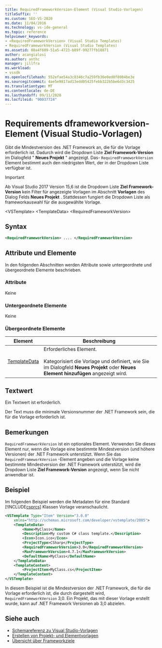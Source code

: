 ```yaml
---
title: RequiredFrameworkVersion-Element (Visual Studio-Vorlagen)
titleSuffix: ''
ms.custom: SEO-VS-2020
ms.date: 11/04/2016
ms.technology: vs-ide-general
ms.topic: reference
helpviewer_keywords:
- <RequiredFrameworkVersion> (Visual Studio Templates)
- RequiredFrameworkVersion (Visual Studio Templates)
ms.assetid: 08a4f609-51a5-4723-b89f-99277fb18871
author: acangialosi
ms.author: anthc
manager: jillfra
ms.workload:
- vssdk
ms.openlocfilehash: 552efae54a3c8346c7a259fb36e0ed0f8084be3e
ms.sourcegitcommit: 4ae5e9817ad13edd05425febb322b5be6d3c3425
ms.translationtype: MT
ms.contentlocale: de-DE
ms.lasthandoff: 09/11/2020
ms.locfileid: "90037724"
---
```

# <a name="requiredframeworkversion-element-visual-studio-templates"></a>Requirements dframeworkversion-Element (Visual Studio-Vorlagen)

Gibt die Mindestversion des .NET Framework an, die für die Vorlage erforderlich ist. Dadurch wird die Dropdown Liste **Ziel Framework-Version** im Dialogfeld " **Neues Projekt** " angezeigt. Das- `RequiredFrameworkVersion` Element bestimmt auch den niedrigsten Wert, der in der Dropdown Liste verfügbar ist.

> [!IMPORTANT]
> Ab Visual Studio 2017 Version 15,6 ist die Dropdown Liste **Ziel Framework-Version** kein Filter für angezeigte Vorlagen im Abschnitt **Vorlagen** des Dialog Felds **Neues Projekt** . Stattdessen fungiert die Dropdown Liste als frameworkauswahl für die ausgewählte Vorlage.

 \<VSTemplate> \<TemplateData>
 \<RequiredFrameworkVersion>

## <a name="syntax"></a>Syntax

```xml
<RequiredFrameworkVersion> .... </RequiredFrameworkVersion>
```

## <a name="attributes-and-elements"></a>Attribute und Elemente
 In den folgenden Abschnitten werden Attribute sowie untergeordnete und übergeordnete Elemente beschrieben.

### <a name="attributes"></a>Attribute
 Keine

### <a name="child-elements"></a>Untergeordnete Elemente
 Keine

### <a name="parent-elements"></a>Übergeordnete Elemente

|Element|Beschreibung|
|-------------|-----------------|
|[TemplateData](../extensibility/templatedata-element-visual-studio-templates.md)|Erforderliches Element.<br /><br /> Kategorisiert die Vorlage und definiert, wie Sie im Dialogfeld **Neues Projekt** oder **Neues Element hinzufügen** angezeigt wird.|

## <a name="text-value"></a>Textwert
 Ein Textwert ist erforderlich.

 Der Text muss die minimale Versionsnummer der .NET Framework sein, die für die Vorlage erforderlich ist.

## <a name="remarks"></a>Bemerkungen

`RequiredFrameworkVersion` ist ein optionales Element. Verwenden Sie dieses Element nur, wenn die Vorlage eine bestimmte Mindestversion (und höhere Versionen) der .NET Framework unterstützt. Wenn Sie das `RequiredFrameworkVersion` -Element angeben und die Vorlage keine bestimmte Mindestversion der .NET Framework unterstützt, wird die Dropdown Liste **Ziel Framework-Version** angezeigt, wenn Sie nicht anwendbar ist.

## <a name="example"></a>Beispiel

Im folgenden Beispiel werden die Metadaten für eine Standard [!INCLUDE[csprcs](../data-tools/includes/csprcs_md.md)] Klassen Vorlage veranschaulicht.

```xml
<VSTemplate Type="Item" Version="3.0.0"
    xmlns="http://schemas.microsoft.com/developer/vstemplate/2005">
    <TemplateData>
        <Name>MyClass</Name>
        <Description>My custom C# class template.</Description>
        <Icon>Icon.ico</Icon>
        <ProjectType>CSharp</ProjectType>
        <RequiredFrameworkVersion>3.0</RequiredFrameworkVersion>
        <MaxFrameworkVersion>4.7.1</MaxFrameworkVersion>
        <DefaultName>MyClass</DefaultName>
    </TemplateData>
    <TemplateContent>
        <ProjectItem>MyClass.cs</ProjectItem>
    </TemplateContent>
</VSTemplate>
```

In diesem Beispiel ist die Mindestversion der .NET Framework, die für die Vorlage erforderlich ist, die durch dargestellt wird, `RequiredFrameworkVersion` 3,0. Ein Projekt, das mit dieser Vorlage erstellt wurde, kann auf .NET Framework Versionen ab 3,0 abzielen.

## <a name="see-also"></a>Siehe auch

- [Schemareferenz zu Visual Studio-Vorlagen](../extensibility/visual-studio-template-schema-reference.md)
- [Erstellen von Projekt- und Elementvorlagen](../ide/creating-project-and-item-templates.md)
- [Übersicht über Frameworkziele](../ide/visual-studio-multi-targeting-overview.md)
